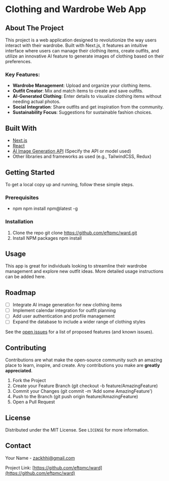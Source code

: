 # Clothing and Wardrobe Web App

## About The Project

This project is a web application designed to revolutionize the way users interact with their wardrobe. Built with Next.js, it features an intuitive interface where users can manage their clothing items, create outfits, and utilize an innovative AI feature to generate images of clothing based on their preferences. 

### Key Features:

- **Wardrobe Management**: Upload and organize your clothing items.
- **Outfit Creator**: Mix and match items to create and save outfits.
- **AI-Generated Clothing**: Enter details to visualize clothing items without needing actual photos.
- **Social Integration**: Share outfits and get inspiration from the community.
- **Sustainability Focus**: Suggestions for sustainable fashion choices.

## Built With

- [Next.js](https://nextjs.org/)
- [React](https://reactjs.org/)
- [AI Image Generation API](#) (Specify the API or model used)
- Other libraries and frameworks as used (e.g., TailwindCSS, Redux)

## Getting Started

To get a local copy up and running, follow these simple steps.

### Prerequisites

- npm
  npm install npm@latest -g

### Installation

1. Clone the repo
   git clone https://github.com/eftpmc/ward.git
2. Install NPM packages
   npm install

## Usage

This app is great for individuals looking to streamline their wardrobe management and explore new outfit ideas. More detailed usage instructions can be added here.

## Roadmap

- [ ] Integrate AI image generation for new clothing items
- [ ] Implement calendar integration for outfit planning
- [ ] Add user authentication and profile management
- [ ] Expand the database to include a wider range of clothing styles

See the [open issues](https://github.com/eftpmc/ward/issues) for a list of proposed features (and known issues).

## Contributing

Contributions are what make the open-source community such an amazing place to learn, inspire, and create. Any contributions you make are **greatly appreciated**.

1. Fork the Project
2. Create your Feature Branch (git checkout -b feature/AmazingFeature)
3. Commit your Changes (git commit -m 'Add some AmazingFeature')
4. Push to the Branch (git push origin feature/AmazingFeature)
5. Open a Pull Request

## License

Distributed under the MIT License. See `LICENSE` for more information.

## Contact

Your Name - zackhhi@gmail.com

Project Link: [https://github.com/eftpmc/ward](https://github.com/eftpmc/ward)

